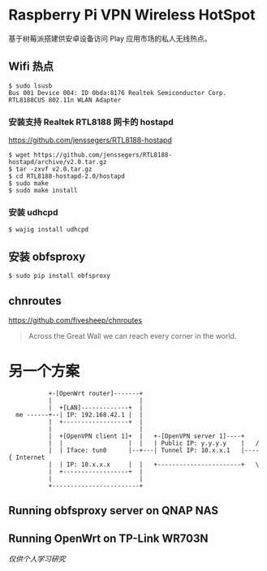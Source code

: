 # Raspberry Pi VPN Wireless HotSpot
基于树莓派搭建供安卓设备访问 Play 应用市场的私人无线热点。

## Wifi 热点

```
$ sudo lsusb
Bus 001 Device 004: ID 0bda:8176 Realtek Semiconductor Corp. RTL8188CUS 802.11n WLAN Adapter
```
### 安装支持 Realtek RTL8188 网卡的 hostapd

https://github.com/jenssegers/RTL8188-hostapd

```
$ wget https://github.com/jenssegers/RTL8188-hostapd/archive/v2.0.tar.gz
$ tar -zxvf v2.0.tar.gz
$ cd RTL8188-hostapd-2.0/hostapd
$ sudo make
$ sudo make install
```

### 安装 udhcpd

```
$ wajig install udhcpd
```


## 安装 obfsproxy

```
$ sudo pip install obfsproxy
```

## chnroutes

https://github.com/fivesheep/chnroutes

> Across the Great Wall we can reach every corner in the world.

# 另一个方案

```
           +-[OpenWrt router]-------+
           |                        |
           |  +[LAN]-------------+  |
  me ------+--| IP: 192.168.42.1 |  |
           |  +------------------+  |
           |                        |
           |  +[OpenVPN client 1]+  |   +-[OpenVPN server 1]----+
           |  |                  |  |   | Public IP: y.y.y.y    |   /
           |  | Iface: tun0      |--+---| Tunnel IP: 10.x.x.1   |---- { Internet
           |  | IP: 10.x.x.x     |  |   +-----------------------+   \ 
           |  +------------------+  |
           |                        |
           +------------------------+
```

## Running obfsproxy server on QNAP NAS

## Running OpenWrt on TP-Link WR703N

_仅供个人学习研究_
